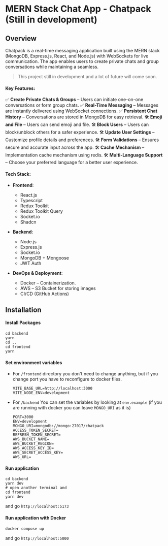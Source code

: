 # MERN Stack Chat App - Chatpack (Still in development)


## Overview

Chatpack is a real-time messaging application built using the MERN stack (MongoDB, Express.js, React, and Node.js) with WebSockets for live communication. The app enables users to create private chats and group conversations while maintaining a seamless.

> This project still in development and a lot of future will come soon.
#### Key Features:

✅ **Create Private Chats & Groups** – Users can initiate one-on-one conversations or form group chats.
✅ **Real-Time Messaging** – Messages are instantly delivered using WebSocket connections.
✅ **Persistent Chat History** – Conversations are stored in MongoDB for easy retrieval.
🛠️ **Emoji and File** – Users can send emoji and file.
🛠️ **Block Users** – Users can block/unblock others for a safer experience.
🛠️ **Update User Settings** – Customize profile details and preferences.
🛠️ **Form Validations** – Ensures secure and accurate input across the app.
🛠️ **Cache Mechanism** – Implementation cache mechanism using redis.
🛠️ **Multi-Language Support** – Choose your preferred language for a better user experience.

#### Tech Stack:

- **Frontend**:
     
    - React.js
    - Typescript
    - Redux Toolkit
    - Redux Toolkit Query
    - Socket\.io
    - Shadcn

- **Backend**:
     
    - Node.js
    - Express.js
    - Socket\.io
    - MongoDB + Mongoose
    - JWT Auth

- **DevOps & Deployment**:
    - Docker – Containerization.
    - AWS – S3 Bucket for storing images 
    - CI/CD (GitHub Actions) 


## Installation

#### Install Packages
```shell
cd backend
yarn
cd ..
cd frontend
yarn
```
#### Set environment variables

- For `/frontend` directory you don't need to change anything, but if you change port you have to reconfigure to docker files.

    ```basic
    VITE_BASE_URL=http://localhost:3000
    VITE_NODE_ENV=development
    ```

- For `/backend` You can set the variables by looking at `env.example` (if you are running with docker you can leave `MONGO_URI` as it is)

    ```basic
    PORT=3000
    ENV=development
    MONGO_URI=mongodb://mongo:27017/chatpack
    ACCESS_TOKEN_SECRET=
    REFRESH_TOKEN_SECRET=
    AWS_BUCKET_NAME=
    AWS_BUCKET_REGION=
    AWS_ACCESS_KEY_ID=
    AWS_SECRET_ACCESS_KEY=
    AWS_URL=
    ```

#### Run application



```shell
cd backend
yarn dev
# open another terminal and
cd frontend
yarn dev
```
and go `http://localhost:5173`
#### Run application with Docker

```shell
docker compose up
```
and go `http://localhost:5000`
